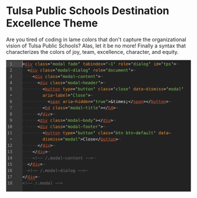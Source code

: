 # Tulsa Public Schools Destination Excellence Theme

Are you tired of coding in lame colors that don't capture the organizational vision of Tulsa Public Schools? Alas, let it be no more! Finally a syntax that characterizes the colors of joy, team, excellence, character, and equity.

![A screenshot of your theme](/example.png)
